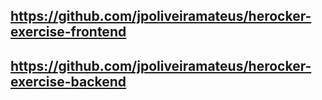 ## https://github.com/jpoliveiramateus/herocker-exercise-frontend
## https://github.com/jpoliveiramateus/herocker-exercise-backend
